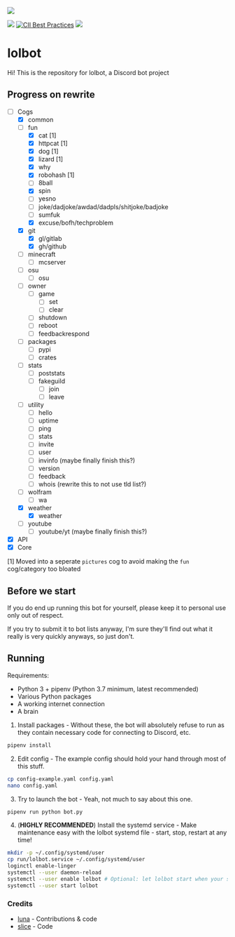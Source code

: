 ![](https://i-made.theworstme.me/ea0ad4.png)

[![](https://img.shields.io/discord/307640404071677962.svg)](https://discord.gg/PEW4wx9) [![CII Best Practices](https://bestpractices.coreinfrastructure.org/projects/772/badge)](https://bestpractices.coreinfrastructure.org/projects/772)
[![](https://img.shields.io/badge/add%20bot-official%20instance-blue.svg)](https://discordapp.com/api/oauth2/authorize?client_id=272549225454239744&scope=bot&permissions=0)

# lolbot
Hi! This is the repository for lolbot, a Discord bot project

## Progress on rewrite
- [ ] Cogs
    - [x] common
    - [ ] fun
        - [x] cat [1]
        - [x] httpcat [1]
        - [x] dog [1]
        - [x] lizard [1]
        - [x] why
        - [x] robohash [1]
        - [ ] 8ball
        - [x] spin
        - [ ] yesno
        - [ ] joke/dadjoke/awdad/dadpls/shitjoke/badjoke
        - [ ] sumfuk
        - [x] excuse/bofh/techproblem
    - [x] git
        - [x] gl/gitlab
        - [x] gh/github
    - [ ] minecraft
        - [ ] mcserver
    - [ ] osu
        - [ ] osu
    - [ ] owner
        - [ ] game
            - [ ] set
            - [ ] clear
        - [ ] shutdown
        - [ ] reboot
        - [ ] feedbackrespond
    - [ ] packages
        - [ ] pypi
        - [ ] crates
    - [ ] stats
        - [ ] poststats
        - [ ] fakeguild
            - [ ] join
            - [ ] leave
    - [ ] utility
        - [ ] hello
        - [ ] uptime
        - [ ] ping
        - [ ] stats
        - [ ] invite
        - [ ] user
        - [ ] invinfo (maybe finally finish this?)
        - [ ] version
        - [ ] feedback
        - [ ] whois (rewrite this to not use tld list?)
    - [ ] wolfram
        - [ ] wa
    - [x] weather
        - [x] weather
    - [ ] youtube
        - [ ] youtube/yt (maybe finally finish this?)
- [x] API
- [x] Core

[1] Moved into a seperate `pictures` cog to avoid making the `fun` cog/category too bloated

## Before we start
If you do end up running this bot for yourself, please keep it to personal use only out of respect.

If you try to submit it to bot lists anyway, I'm sure they'll find out what it really is very quickly anyways, so just don't.

## Running
Requirements:
- Python 3 + pipenv (Python 3.7 minimum, latest recommended)
- Various Python packages
- A working internet connection
- A brain

1. Install packages - Without these, the bot will absolutely refuse to run as they contain necessary code for connecting to Discord, etc.
```bash
pipenv install
```

2. Edit config - The example config should hold your hand through most of this stuff.
```bash
cp config-example.yaml config.yaml
nano config.yaml
```

3. Try to launch the bot - Yeah, not much to say about this one.
```bash
pipenv run python bot.py
```

4. (**HIGHLY RECOMMENDED**) Install the systemd service - Make maintenance easy with the lolbot systemd file - start, stop, restart at any time!
```bash
mkdir -p ~/.config/systemd/user
cp run/lolbot.service ~/.config/systemd/user
loginctl enable-linger
systemctl --user daemon-reload
systemctl --user enable lolbot # Optional: let lolbot start when your system does
systemctl --user start lolbot
```

### Credits
- [luna](https://github.com/lun-4) - Contributions & code
- [slice](https://github.com/slice) - Code
